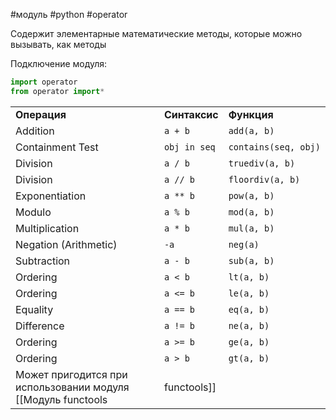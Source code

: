 #модуль #python #operator

Содержит элементарные математические методы, которые можно вызывать, как методы

Подключение модуля:
```python
import operator
from operator import*
```

|                       |               |                      |
| --------------------- | ------------- | -------------------- |
| **Операция**          | **Синтаксис** | **Функция**          |
| Addition              | `a + b`       | `add(a, b)`          |
| Containment Test      | `obj in seq`  | `contains(seq, obj)` |
| Division              | `a / b`       | `truediv(a, b)`      |
| Division              | `a // b`      | `floordiv(a, b)`     |
| Exponentiation        | `a ** b`      | `pow(a, b)`          |
| Modulo                | `a % b`       | `mod(a, b)`          |
| Multiplication        | `a * b`       | `mul(a, b)`          |
| Negation (Arithmetic) | `-a`          | `neg(a)`             |
| Subtraction           | `a - b`       | `sub(a, b)`          |
| Ordering              | `a < b`       | `lt(a, b)`           |
| Ordering              | `a <= b`      | `le(a, b)`           |
| Equality              | `a == b`      | `eq(a, b)`           |
| Difference            | `a != b`      | `ne(a, b)`           |
| Ordering              | `a >= b`      | `ge(a, b)`           |
| Ordering              | `a > b`       | `gt(a, b)`           |
Может пригодится при использовании модуля [[Модуль funсtools|functools]]